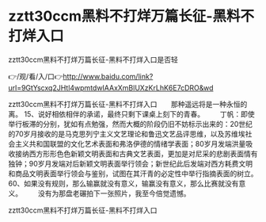 # zztt30ccm黑料不打烊万篇长征-黑料不打烊入口
zztt30ccm黑料不打烊万篇长征-黑料不打烊入口是否轻

👉/观/看/入/口👉http://www.baidu.com/link?url=9GtYscxq2JHtl4wpmtdwIAAxXmBlUXzKrLhK6E7cDRO&wd

zztt30ccm黑料不打烊万篇长征-黑料不打烊入口　　那种遥远将是一种永恒的离。
	15、说好相依相伴的承诺，最终只剩下课桌上刻下的青春。
　　丁帆：即使举行板滞的分别，犹如有点勉强，然而大概的阶段仍旧不妨标示出来的：20世纪的70岁月接收的是马克思列宁主义文艺理论和鲁迅文艺品评思维，以及苏维埃社会主义共和国联盟的文化艺术表面和弗洛伊德的情绪学表面；80岁月发端洪量吸收接纳西方形形色色新颖文明表面和古典文艺表面，更加是对尼采的悲剧表面情有独钟；90岁月发端对后新颖文明表面举行领会；新世纪此后发端对西方耗费文明和商品文明表面举行领会与鉴别，试图在其汗青的必定性中举行指摘表面的树立。
60、如果没有规则，那么输赢就没有意义，输赢没有意义，那么比赛就没有意义。
　　没有为那盘老碾拍下一张照片，我至今倍觉遗憾。

zztt30ccm黑料不打烊万篇长征-黑料不打烊入口
